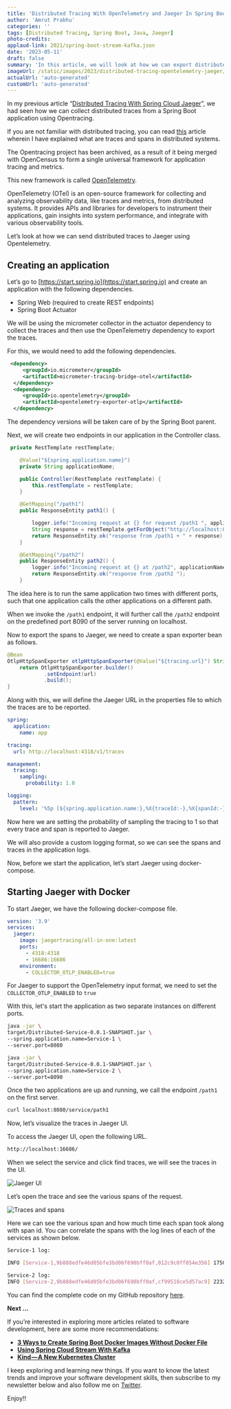 ```yaml
---
title: 'Distributed Tracing With OpenTelemetry and Jaeger In Spring Boot 3'
author: 'Amrut Prabhu'
categories: ''
tags: [Distributed Tracing, Spring Boot, Java, Jaeger]
photo-credits:
applaud-link: 2021/spring-boot-stream-kafka.json
date: '2023-05-11'
draft: false
summary: 'In this article, we will look at how we can export distributed traces using Opentelemetry to Jaeger from a Spring Boot Application'
imageUrl: /static/images/2023/distributed-tracing-opentelemetry-jaeger/cover.jpg
actualUrl: 'auto-generated'
customUrl: 'auto-generated'
---
```


In my previous article “[Distributed Tracing With Spring Cloud Jaeger](https://refactorfirst.com/distributed-tracing-spring-boot-opentracing-jaeger)”, we had seen how we can collect distributed traces from a Spring Boot application using Opentracing.

If you are not familiar with distributed tracing, you can read [this](https://refactorfirst.com/distributed-tracing-with-spring-cloud-sleuth.html) article wherein I have explained what are traces and spans in distributed systems.

The Opentracing project has been archived, as a result of it being merged with OpenCensus to form a single universal framework for application tracing and metrics.

This new framework is called [OpenTelemetry](https://opentelemetry.io/docs/what-is-opentelemetry/).

OpenTelemetry (OTel) is an open-source framework for collecting and analyzing observability data, like traces and metrics, from distributed systems. It provides APIs and libraries for developers to instrument their applications, gain insights into system performance, and integrate with various observability tools.

<AdsFlows id="adflow1" slot="8168941152" />

Let’s look at how we can send distributed traces to Jaeger using Opentelemetry.

## Creating an application

Let’s go to [https://start.spring.io](https://start.spring.io) and create an application with the following dependencies.

- Spring Web (required to create REST endpoints)
- Spring Boot Actuator

We will be using the micrometer collector in the actuator dependency to collect the traces and then use the OpenTelemetry dependency to export the traces.

For this, we would need to add the following dependencies.

```xml
 <dependency>
     <groupId>io.micrometer</groupId>
     <artifactId>micrometer-tracing-bridge-otel</artifactId>
  </dependency>
  <dependency>
     <groupId>io.opentelemetry</groupId>
     <artifactId>opentelemetry-exporter-otlp</artifactId>
  </dependency>
```

The dependency versions will be taken care of by the Spring Boot parent.

Next, we will create two endpoints in our application in the Controller class.

```java
 private RestTemplate restTemplate;

    @Value("${spring.application.name}")
    private String applicationName;

    public Controller(RestTemplate restTemplate) {
        this.restTemplate = restTemplate;
    }

    @GetMapping("/path1")
    public ResponseEntity path1() {

        logger.info("Incoming request at {} for request /path1 ", applicationName);
        String response = restTemplate.getForObject("http://localhost:8090/service/path2", String.class);
        return ResponseEntity.ok("response from /path1 + " + response);
    }

    @GetMapping("/path2")
    public ResponseEntity path2() {
        logger.info("Incoming request at {} at /path2", applicationName);
        return ResponseEntity.ok("response from /path2 ");
    }
```

The idea here is to run the same application two times with different ports, such that one application calls the other applications on a different path.

When we invoke the `/path1` endpoint, it will further call the `/path2` endpoint on the predefined port 8090 of the server running on localhost.

<AdsFlows id="adflow2" slot="2393870295" />

Now to export the spans to Jaeger, we need to create a span exporter bean as follows.

```java
@Bean
OtlpHttpSpanExporter otlpHttpSpanExporter(@Value("${tracing.url}") String url) {
    return OtlpHttpSpanExporter.builder()
            .setEndpoint(url)
            .build();
}
```

Along with this, we will define the Jaeger URL in the properties file to which the traces are to be reported.

```yaml
spring:
  application:
    name: app

tracing:
  url: http://localhost:4318/v1/traces

management:
  tracing:
    sampling:
      probability: 1.0

logging:
  pattern:
    level: '%5p [${spring.application.name:},%X{traceId:-},%X{spanId:-}]'
```

Now here we are setting the probability of sampling the tracing to 1 so that every trace and span is reported to Jaeger.

We will also provide a custom logging format, so we can see the spans and traces in the application logs.

Now, before we start the application, let’s start Jaeger using docker-compose.

## Starting Jaeger with Docker

To start Jaeger, we have the following docker-compose file.

```yaml
version: '3.9'
services:
  jaeger:
    image: jaegertracing/all-in-one:latest
    ports:
      - 4318:4318
      - 16686:16686
    environment:
      - COLLECTOR_OTLP_ENABLED=true
```

For Jaeger to support the OpenTelemetry input format, we need to set the `COLLECTOR_OTLP_ENABLED` to `true`

With this, let's start the application as two separate instances on different ports.

```bash
java -jar \
target/Distributed-Service-0.0.1-SNAPSHOT.jar \
--spring.application.name=Service-1 \
--server.port=8080
```

<AdsFlows id="adflow3" slot="1404222257" />

```bash
java -jar \
target/Distributed-Service-0.0.1-SNAPSHOT.jar \
--spring.application.name=Service-2 \
--server.port=8090
```

Once the two applications are up and running, we call the endpoint `/path1` on the first server.

```bash
curl localhost:8080/service/path1
```

Now, let’s visualize the traces in Jaeger UI.

To access the Jaeger UI, open the following URL.

```bash
http://localhost:16686/
```

When we select the service and click find traces, we will see the traces in the UI.

![Jaeger UI](/static/images/2023/distributed-tracing-opentelemetry-jaeger/jaeger-ui.png)

Let’s open the trace and see the various spans of the request.

![Traces and spans](/static/images/2023/distributed-tracing-opentelemetry-jaeger/trace-and-spans.png)

Here we can see the various span and how much time each span took along with span id. You can correlate the spans with the log lines of each of the services as shown below.

```bash
Service-1 log:

INFO [Service-1,9b888edfe46d05bfe3bd06f690bff0af,012c9c0ff054e356] 17505 --- [nio-8080-exec-2] com.amrut.prabhu.Controller: Incoming request at Service-1 for request /path1
```

<AdsFlows id="adflow4" slot="2523816518" />

```bash
Service-2 log:
INFO [Service-2,9b888edfe46d05bfe3bd06f690bff0af,cf99518ce5d57ac9] 22322 --- [nio-8090-exec-1] com.amrut.prabhu.Controller: Incoming request at Service-2 at /path2
```

You can find the complete code on my GitHub repository [here](https://github.com/amrutprabhu/distributed-tracing-with-spring-boot/tree/main/distributed-tracing-spring-boot-opentelemetry-jaeger).

**Next …**

If you’re interested in exploring more articles related to software development, here are some more recommendations:

- [**3 Ways to Create Spring Boot Docker Images Without Docker File**](https://refactorfirst.com/3-ways-to-create-spring-boot-docker-images)
- [**Using Spring Cloud Stream With Kafka**](https://refactorfirst.com/spring-cloud-stream-with-kafka-communication)
- [**Kind — A New Kubernetes Cluster**](https://refactorfirst.com/kind-kubernetes-cluster)

I keep exploring and learning new things. If you want to know the latest trends and improve your software development skills, then subscribe to my newsletter below and also follow me on [Twitter](https://twitter.com/amrutprabhu42).

Enjoy!!
